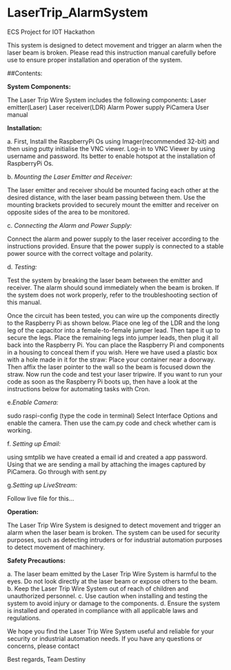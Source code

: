 # LaserTrip_AlarmSystem
ECS Project for IOT Hackathon


This system is designed to detect movement and trigger an alarm when the laser beam is broken. Please read this instruction manual carefully before use to ensure proper installation and operation of the system.

##Contents:

**System Components:**

The Laser Trip Wire System includes the following components:
Laser emitter(Laser)
Laser receiver(LDR)
Alarm
Power supply
PiCamera
User manual

**Installation:**

a. First, Install the RaspberryPi Os using Imager(recommended 32-bit) and then using putty initialise the VNC viewer. Log-in to VNC Viewer by using username and password. Its better to enable hotspot at the installation of RaspberryPi Os.


b. _Mounting the Laser Emitter and Receiver:_

The laser emitter and receiver should be mounted facing each other at the desired distance, with the laser beam passing between them. Use the mounting brackets provided to securely mount the emitter and receiver on opposite sides of the area to be monitored.


c. _Connecting the Alarm and Power Supply:_

Connect the alarm and power supply to the laser receiver according to the instructions provided. Ensure that the power supply is connected to a stable power source with the correct voltage and polarity.


d. _Testing:_

Test the system by breaking the laser beam between the emitter and receiver. The alarm should sound immediately when the beam is broken. If the system does not work properly, refer to the troubleshooting section of this manual.

Once the circuit has been tested, you can wire up the components directly to the Raspberry Pi as shown below.
Place one leg of the LDR and the long leg of the capacitor into a female-to-female jumper lead. Then tape it up to secure the legs.
Place the remaining legs into jumper leads, then plug it all back into the Raspberry Pi.
You can place the Raspberry Pi and components in a housing to conceal them if you wish. Here we have used a plastic box with a hole made in it for the straw:
Place your container near a doorway. Then affix the laser pointer to the wall so the beam is focused down the straw.
Now run the code and test your laser tripwire.
If you want to run your code as soon as the Raspberry Pi boots up, then have a look at the instructions below for automating tasks with Cron.


e._Enable Camera:_

sudo raspi-config (type the code in terminal)
Select Interface Options and enable the camera. Then use the cam.py code and check whether cam is working. 


f. _Setting up Email:_

using smtplib we have created a email id and created a app password. Using that we are sending a mail by attaching the images captured by PiCamera.
Go through with sent.py


g._Setting up LiveStream:_

Follow live file for this...


**Operation:**

The Laser Trip Wire System is designed to detect movement and trigger an alarm when the laser beam is broken. The system can be used for security purposes, such as detecting intruders or for industrial automation purposes to detect movement of machinery.


**Safety Precautions:**

a. The laser beam emitted by the Laser Trip Wire System is harmful to the eyes. Do not look directly at the laser beam or expose others to the beam.
b. Keep the Laser Trip Wire System out of reach of children and unauthorized personnel.
c. Use caution when installing and testing the system to avoid injury or damage to the components.
d. Ensure the system is installed and operated in compliance with all applicable laws and regulations.

We hope you find the Laser Trip Wire System useful and reliable for your security or industrial automation needs. If you have any questions or concerns, please contact 

Best regards,
Team Destiny
